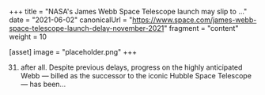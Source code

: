 +++
title = "NASA's James Webb Space Telescope launch may slip to ..."
date = "2021-06-02"
canonicalUrl = "https://www.space.com/james-webb-space-telescope-launch-delay-november-2021"
fragment = "content"
weight = 10

[asset]
    image = "placeholder.png"
+++

31) after all. Despite previous delays, progress on the highly anticipated 
Webb — billed as the successor to the iconic Hubble Space Telescope — has 
been...
